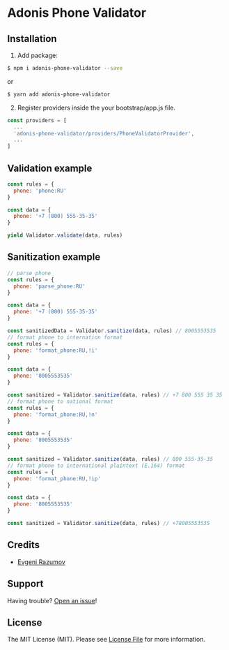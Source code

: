 # Adonis Phone Validator

## Installation

1. Add package:

```bash
$ npm i adonis-phone-validator --save
```
or

```bash
$ yarn add adonis-phone-validator
```

2. Register providers inside the your bootstrap/app.js file.

```js
const providers = [
  ...
  'adonis-phone-validator/providers/PhoneValidatorProvider',
  ...
]
```
## Validation example

```js
const rules = {
  phone: 'phone:RU'
}

const data = {
  phone: '+7 (800) 555-35-35'
}

yield Validator.validate(data, rules)
```
## Sanitization example

```js
// parse phone
const rules = {
  phone: 'parse_phone:RU'
}

const data = {
  phone: '+7 (800) 555-35-35'
}

const sanitizedData = Validator.sanitize(data, rules) // 8005553535
// format phone to internation format
const rules = {
  phone: 'format_phone:RU,!i'
}

const data = {
  phone: '8005553535'
}

const sanitized = Validator.sanitize(data, rules) // +7 800 555 35 35
// format phone to national format
const rules = {
  phone: 'format_phone:RU,!n'
}

const data = {
  phone: '8005553535'
}

const sanitized = Validator.sanitize(data, rules) // 800 555-35-35
// format phone to international plaintext (E.164) format
const rules = {
  phone: 'format_phone:RU,!ip'
}

const data = {
  phone: '8005553535'
}

const sanitized = Validator.sanitize(data, rules) // +78005553535
```


## Credits

- [Evgeni Razumov](https://github.com/enniel)

## Support

Having trouble? [Open an issue](https://github.com/enniel/adonis-phone-validator/issues/new)!

## License

The MIT License (MIT). Please see [License File](LICENSE.md) for more information.
